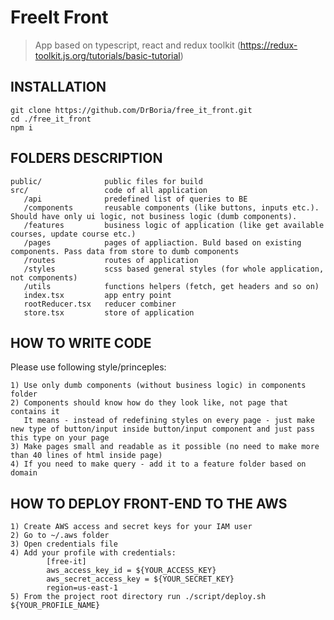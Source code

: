 FreeIt Front
=============================

> App based on typescript, react and redux toolkit (https://redux-toolkit.js.org/tutorials/basic-tutorial)

INSTALLATION
------------

    git clone https://github.com/DrBoria/free_it_front.git
    cd ./free_it_front
    npm i

FOLDERS DESCRIPTION
-------------------

    public/              public files for build
    src/                 code of all application
       /api              predefined list of queries to BE
       /components       reusable components (like buttons, inputs etc.). Should have only ui logic, not business logic (dumb components).
       /features         business logic of application (like get available courses, update course etc.)
       /pages            pages of appliaction. Buld based on existing components. Pass data from store to dumb components
       /routes           routes of application
       /styles           scss based general styles (for whole application, not components)
       /utils            functions helpers (fetch, get headers and so on)
       index.tsx         app entry point
       rootReducer.tsx   reducer combiner
       store.tsx         store of application


HOW TO WRITE CODE
-----------------

Please use following style/princeples:

    1) Use only dumb components (without business logic) in components folder
    2) Components should know how do they look like, not page that contains it
       It means - instead of redefining styles on every page - just make new type of button/input inside button/input component and just pass this type on your page
    3) Make pages small and readable as it possible (no need to make more than 40 lines of html inside page)
    4) If you need to make query - add it to a feature folder based on domain

HOW TO DEPLOY FRONT-END TO THE AWS
-----------------

    1) Create AWS access and secret keys for your IAM user
    2) Go to ~/.aws folder
    3) Open credentials file
    4) Add your profile with credentials:
            [free-it]
            aws_access_key_id = ${YOUR_ACCESS_KEY}
            aws_secret_access_key = ${YOUR_SECRET_KEY}
            region=us-east-1
    5) From the project root directory run ./script/deploy.sh ${YOUR_PROFILE_NAME}
